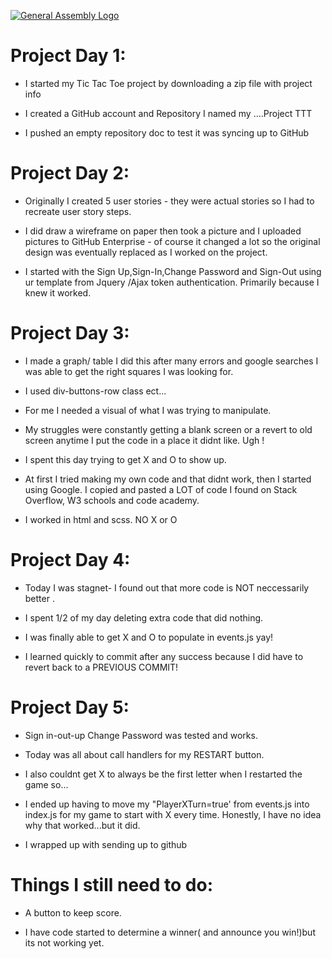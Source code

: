 [![General Assembly Logo](https://camo.githubusercontent.com/1a91b05b8f4d44b5bbfb83abac2b0996d8e26c92/687474703a2f2f692e696d6775722e636f6d2f6b6538555354712e706e67)](https://generalassemb.ly/education/web-development-immersive)

# Project Day 1:

- I started my Tic Tac Toe project by downloading a zip file with project info

- I created a GitHub account and Repository I named my ....Project TTT

- I pushed an empty repository doc to test it was syncing up to GitHub 

# Project Day 2:

- Originally I created 5 user stories - they were actual stories so I had to recreate user story steps.

- I did draw a wireframe on paper then took a picture and I uploaded pictures to GitHub Enterprise  - of course it changed a lot so the original design was eventually replaced as I worked on the project.

- I started with the Sign Up,Sign-In,Change Password and Sign-Out using ur template from Jquery /Ajax token authentication. Primarily because I knew it worked.

# Project Day 3:

- I made a graph/ table I did this after many errors and google searches I was able to get the right squares I was looking for.

- I used div-buttons-row class ect...

- For me I needed a visual of what I was trying to manipulate.

- My struggles were constantly getting a blank screen or a revert to old screen anytime I put the code in a place it didnt like. Ugh !

- I spent this day trying to get X and O to show up.
- At first I tried making my own code and that didnt work, then I started using Google.
  I copied and pasted a LOT of code I found on Stack Overflow, W3 schools and code academy.
- I  worked in html and scss. NO X or O

# Project Day 4:

- Today I was stagnet- I found out that more code is NOT neccessarily better .

- I spent 1/2 of my day deleting extra code that did nothing.

- I was finally able to get X and O to populate in events.js
yay!

- I learned quickly to commit after any success because I did have to revert back to a PREVIOUS COMMIT!

# Project Day 5:

- Sign in-out-up Change Password was tested and works.

- Today was all about call handlers for my RESTART button.

- I also couldnt get X to always be the first letter when I restarted the game so... 

- I ended up having to move my "PlayerXTurn=true'
from events.js into index.js for my game to start with X every time. Honestly, I have no idea why that worked...but it did.
 
- I wrapped up with sending up to github


# Things I still need to do:

- A button to keep score.

- I have code started to determine a winner( and announce you win!)but its not working     yet.

